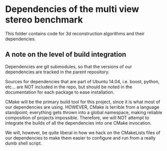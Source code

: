 # Dependencies of the multi view stereo benchmark

This folder contains code for 3d reconstruction algorithms and their dependencies.

## A note on the level of build integration
Dependencies are git submodules, so that the versions of our dependencies are tracked in the parent repository.

Sources for dependencies that are part of Ubuntu 14.04, i.e. boost, python,
etc... are NOT included in the repo, but should be noted in the documentation
for each package to ease installation.

CMake will be the primary build tool for this project, since it is what most of
our dependencies are using.  HOWEVER, CMake is terrible from a language
standpoint; everything gets thrown into a global namespace, making reliable
composition of projects impossible.  Therefore, we will NOT attempt to integrate
the builds of all the dependencies into one CMake invocation.

We will, however, be quite liberal in how we hack on the CMakeLists files of our
dependencies to make them easier to configure and run from a really dumb shell
script.
